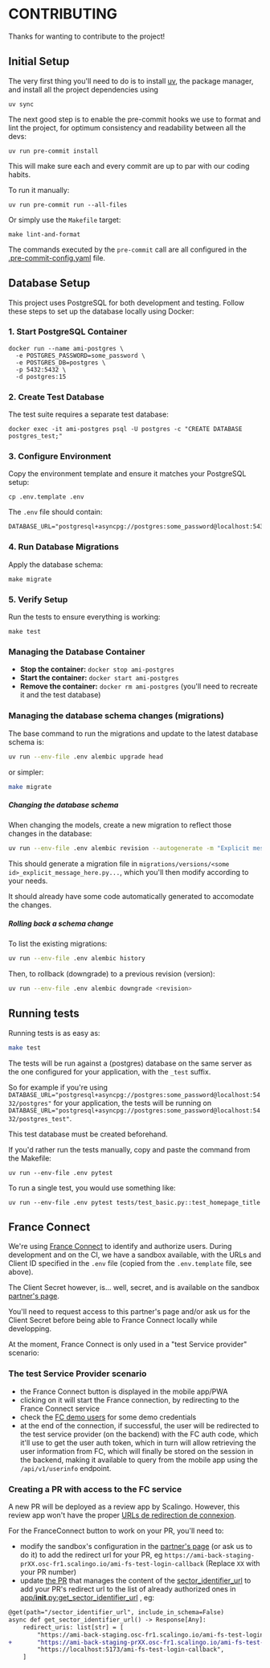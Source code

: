 # CONTRIBUTING

Thanks for wanting to contribute to the project!

## Initial Setup

The very first thing you'll need to do is to install
[uv](https://docs.astral.sh/uv/), the package manager, and install all the
project dependencies using

```shell
uv sync
```

The next good step is to enable the pre-commit hooks we use to format and lint
the project, for optimum consistency and readability between all the devs:

```shell
uv run pre-commit install
```

This will make sure each and every commit are up to par with our coding habits.

To run it manually:

```shell
uv run pre-commit run --all-files
```

Or simply use the `Makefile` target:

```shell
make lint-and-format
```

The commands executed by the `pre-commit` call are all configured in the
[.pre-commit-config.yaml](.pre-commit-config.yaml) file.

## Database Setup

This project uses PostgreSQL for both development and testing. Follow these steps to set up the database locally using Docker:

### 1. Start PostgreSQL Container

```shell
docker run --name ami-postgres \
  -e POSTGRES_PASSWORD=some_password \
  -e POSTGRES_DB=postgres \
  -p 5432:5432 \
  -d postgres:15
```

### 2. Create Test Database

The test suite requires a separate test database:

```shell
docker exec -it ami-postgres psql -U postgres -c "CREATE DATABASE postgres_test;"
```

### 3. Configure Environment

Copy the environment template and ensure it matches your PostgreSQL setup:

```shell
cp .env.template .env
```

The `.env` file should contain:
```
DATABASE_URL="postgresql+asyncpg://postgres:some_password@localhost:5432/postgres"
```

### 4. Run Database Migrations

Apply the database schema:

```shell
make migrate
```

### 5. Verify Setup

Run the tests to ensure everything is working:

```shell
make test
```

### Managing the Database Container

- **Stop the container:** `docker stop ami-postgres`
- **Start the container:** `docker start ami-postgres`
- **Remove the container:** `docker rm ami-postgres` (you'll need to recreate it and the test database)

### Managing the database schema changes (migrations)

The base command to run the migrations and update to the latest database schema is:
```sh
uv run --env-file .env alembic upgrade head
```

or simpler:
```sh
make migrate
```

##### Changing the database schema

When changing the models, create a new migration to reflect those changes in
the database:
```sh
uv run --env-file .env alembic revision --autogenerate -m "Explicit message here"
```

This should generate a migration file in `migrations/versions/<some
id>_explicit_message_here.py...`, which you'll then modify according to your
needs.

It should already have some code automatically generated to accomodate the
changes.

##### Rolling back a schema change

To list the existing migrations:
```sh
uv run --env-file .env alembic history
```

Then, to rollback (downgrade) to a previous revision (version):
```sh
uv run --env-file .env alembic downgrade <revision>
```

## Running tests

Running tests is as easy as:
```sh
make test
```

The tests will be run against a (postgres) database on the same server as the
one configured for your application, with the `_test` suffix.

So for example if you're using
`DATABASE_URL="postgresql+asyncpg://postgres:some_password@localhost:5432/postgres"`
for your application, the tests will be running on
`DATABASE_URL="postgresql+asyncpg://postgres:some_password@localhost:5432/postgres_test"`.

This test database must be created beforehand.

If you'd rather run the tests manually, copy and paste the command from the Makefile:
```
uv run --env-file .env pytest
```

To run a single test, you would use something like:
```
uv run --env-file .env pytest tests/test_basic.py::test_homepage_title
```

## France Connect

We're using [France Connect](https://docs.partenaires.franceconnect.gouv.fr/)
to identify and authorize users. During development and on the CI, we have a
sandbox available, with the URLs and Client ID specified in the `.env` file
(copied from the `.env.template` file, see above).

The Client Secret however, is... well, secret, and is available on the sandbox
[partner's page](https://espace.partenaires.franceconnect.gouv.fr).

You'll need to request access to this partner's page and/or ask us for the
Client Secret before being able to France Connect locally while developping.

At the moment, France Connect is only used in a "test Service provider"
scenario:

### The test Service Provider scenario

- the France Connect button is displayed in the mobile app/PWA
- clicking on it will start the France connection, by redirecting to the France
Connect service
- check the [FC demo users](https://github.com/france-connect/sources/blob/main/docker/volumes/fcp-low/mocks/idp/databases/citizen/base.csv)
for some demo credentials
- at the end of the connection, if successful, the user will be redirected to
the test service provider (on the backend) with the FC auth code, which it'll
use to get the user auth token, which in turn will allow retrieving the user
information from FC, which will finally be stored on the session in the backend,
making it available to query from the mobile app using the `/api/v1/userinfo`
endpoint.

### Creating a PR with access to the FC service

A new PR will be deployed as a review app by Scalingo. However,
this review app won't have the proper
[URLs de redirection de connexion](https://docs.partenaires.franceconnect.gouv.fr/fs/devenir-fs/projet-bac-a-sable/#configuration-de-votre-instance-de-test).

For the FranceConnect button to work on your PR, you'll need to:
- modify the sandbox's configuration in the [partner's
page](https://espace.partenaires.franceconnect.gouv.fr) (or
ask us to do it) to add the redirect url for your PR, eg
`https://ami-back-staging-prXX.osc-fr1.scalingo.io/ami-fs-test-login-callback`
(Replace `XX` with your PR number)
- update [the PR](https://github.com/numerique-gouv/ami-notifications-api/pull/90)
that manages the content of the
[sector_identifier_url](https://docs.partenaires.franceconnect.gouv.fr/fs/fs-technique/fs-technique-sector_identifier/)
to add your PR's redirect url to the list of already authorized ones in
[app/__init__.py:get_sector_identifier_url](https://github.com/numerique-gouv/ami-notifications-api/blob/DO-NOT-MERGE-sector_identifier_url-manager/app/__init__.py#L287-L291)
, eg:

```diff
@get(path="/sector_identifier_url", include_in_schema=False)
async def get_sector_identifier_url() -> Response[Any]:
    redirect_uris: list[str] = [
        "https://ami-back-staging.osc-fr1.scalingo.io/ami-fs-test-login-callback",
+       "https://ami-back-staging-prXX.osc-fr1.scalingo.io/ami-fs-test-login-callback", # Replace `XX` with your PR number
        "https://localhost:5173/ami-fs-test-login-callback",
    ]
```
